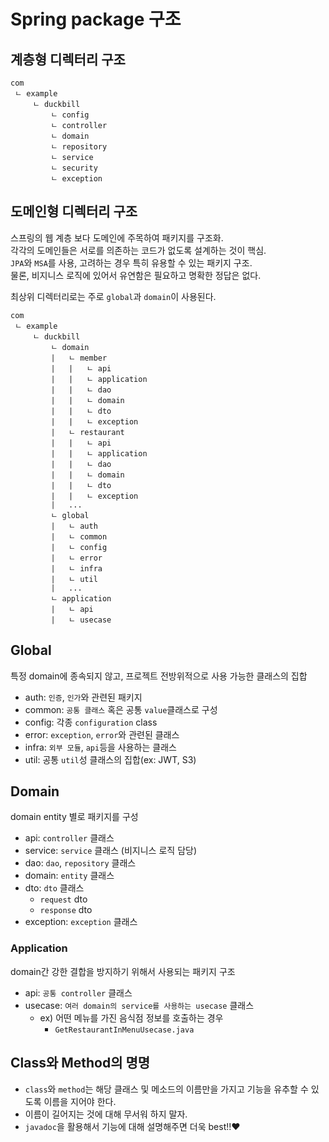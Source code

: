 # Spring package 구조

## 계층형 디렉터리 구조

```
com
 ㄴ example
     ㄴ duckbill
         ㄴ config
         ㄴ controller
         ㄴ domain
         ㄴ repository
         ㄴ service
         ㄴ security
         ㄴ exception
```

## 도메인형 디렉터리 구조

스프링의 웹 계층 보다 도메인에 주목하여 패키지를 구조화.  
각각의 도메인들은 서로를 의존하는 코드가 없도록 설계하는 것이 핵심.  
`JPA`와 `MSA`를 사용, 고려하는 경우 특히 유용할 수 있는 패키지 구조.  
물론, 비지니스 로직에 있어서 유연함은 필요하고 명확한 정답은 없다.

최상위 디렉터리로는 주로 `global`과 `domain`이 사용된다.

```
com
 ㄴ example
     ㄴ duckbill
         ㄴ domain
         |   ㄴ member
         |   |   ㄴ api
         |   |   ㄴ application
         |   |   ㄴ dao
         |   |   ㄴ domain
         |   |   ㄴ dto
         |   |   ㄴ exception
         |   ㄴ restaurant
         |   |   ㄴ api
         |   |   ㄴ application
         |   |   ㄴ dao
         |   |   ㄴ domain
         |   |   ㄴ dto
         |   |   ㄴ exception
         |   ...
         ㄴ global
         |   ㄴ auth
         |   ㄴ common
         |   ㄴ config
         |   ㄴ error
         |   ㄴ infra
         |   ㄴ util
         |   ...
         ㄴ application
         |   ㄴ api
         |   ㄴ usecase
```

## Global

특정 domain에 종속되지 않고, 프로젝트 전방위적으로 사용 가능한 클래스의 집합

- auth: `인증`, `인가`와 관련된 패키지
- common: `공통 클래스` 혹은 공통 `value`클래스로 구성
- config: 각종 `configuration` class
- error: `exception`, `error`와 관련된 클래스
- infra: `외부 모듈`, `api`등을 사용하는 클래스
- util: 공통 `util`성 클래스의 집합(ex: JWT, S3)

## Domain

domain entity 별로 패키지를 구성

- api: `controller` 클래스
- service: `service` 클래스 (비지니스 로직 담당)
- dao: `dao`, `repository` 클래스
- domain: `entity` 클래스
- dto: `dto` 클래스
    - `request` dto
    - `response` dto
- exception: `exception` 클래스

### Application

domain간 강한 결합을 방지하기 위해서 사용되는 패키지 구조

- api: `공통 controller` 클래스
- usecase: `여러 domain의 service를 사용하는 usecase` 클래스
    - ex) 어떤 메뉴를 가진 음식점 정보를 호출하는 경우
        - `GetRestaurantInMenuUsecase.java`

## Class와 Method의 명명
- `class`와 `method`는 해당 클래스 및 메소드의 이름만을 가지고 기능을 유추할 수 있도록 이름을 지어야 한다.
- 이름이 길어지는 것에 대해 무서워 하지 말자.
- `javadoc`을 활용해서 기능에 대해 설명해주면 더욱 best!!❤️